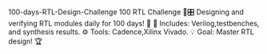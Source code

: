 100-days-RTL-Design-Challenge
100 RTL Challenge 🚀🎛️ Designing and verifying RTL modules daily for 100 days! 🎯 📂 Includes: Verilog,testbenches, and synthesis results. ⚙️ Tools: Cadence,Xilinx Vivado. 💡 Goal: Master RTL design! 🏆
